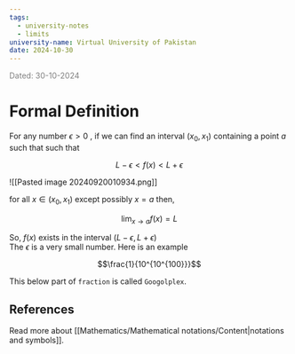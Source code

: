 ```yaml
---
tags:
  - university-notes
  - limits
university-name: Virtual University of Pakistan
date: 2024-10-30
---
```


<span style="color: gray;">Dated: 30-10-2024</span>

# Formal Definition

For any number $\epsilon > 0$ , if we can find an interval $(x_0, x_1)$ containing a point $a$ such that such that

$$L - \epsilon < f(x) < L + \epsilon$$

![[Pasted image 20240920010934.png]]

for all $x \in (x_0, x_1)$ except possibly $x = a$ then,  

$$\lim_{x \rightarrow a} f(x) = L$$

So, $f(x)$ exists in the interval $(L - \epsilon, L + \epsilon)$  
The $\epsilon$ is a very small number. Here is an example  

$$\frac{1}{10^{10^{100}}}$$

This below part of `fraction` is called `Googolplex`.

## References

Read more about [[Mathematics/Mathematical notations/Content|notations and symbols]].
